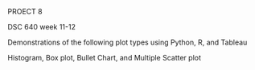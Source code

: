 PROECT 8

DSC 640 week 11-12

Demonstrations of the following plot types using Python, R, and Tableau

Histogram, Box plot, Bullet Chart, and Multiple Scatter plot
